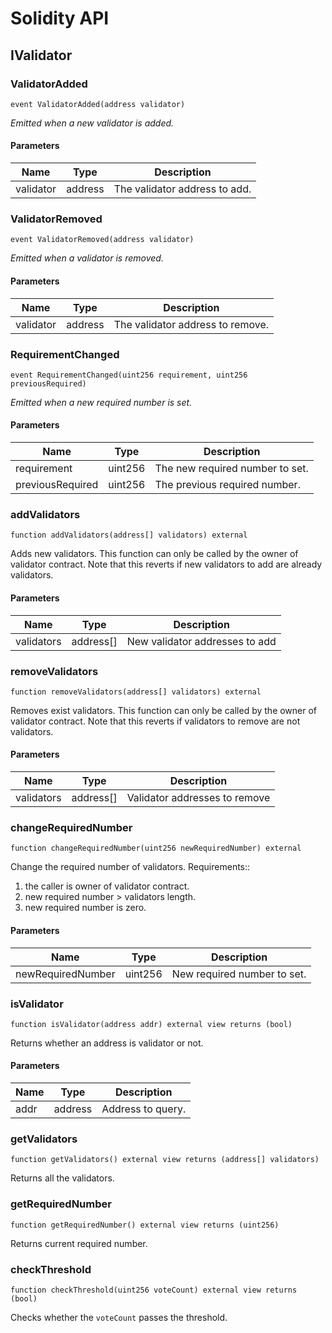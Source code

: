 # Solidity API

## IValidator

### ValidatorAdded

```solidity
event ValidatorAdded(address validator)
```

_Emitted when a new validator is added._

#### Parameters

| Name | Type | Description |
| ---- | ---- | ----------- |
| validator | address | The validator address to add. |

### ValidatorRemoved

```solidity
event ValidatorRemoved(address validator)
```

_Emitted when a validator is removed._

#### Parameters

| Name | Type | Description |
| ---- | ---- | ----------- |
| validator | address | The validator address to remove. |

### RequirementChanged

```solidity
event RequirementChanged(uint256 requirement, uint256 previousRequired)
```

_Emitted when a new required number is set._

#### Parameters

| Name | Type | Description |
| ---- | ---- | ----------- |
| requirement | uint256 | The new required number to set. |
| previousRequired | uint256 | The previous required number. |

### addValidators

```solidity
function addValidators(address[] validators) external
```

Adds new validators. This function can only be called by the owner of validator contract.
Note that this reverts if new validators to add are already validators.

#### Parameters

| Name | Type | Description |
| ---- | ---- | ----------- |
| validators | address[] | New validator addresses to add |

### removeValidators

```solidity
function removeValidators(address[] validators) external
```

Removes exist validators. This function can only be called by the owner of validator contract.
Note that this reverts if validators to remove are not validators.

#### Parameters

| Name | Type | Description |
| ---- | ---- | ----------- |
| validators | address[] | Validator addresses to remove |

### changeRequiredNumber

```solidity
function changeRequiredNumber(uint256 newRequiredNumber) external
```

Change the required number of validators.
Requirements::
 1. the caller is owner of validator contract.
 2. new required number > validators length.
 3. new required number is zero.

#### Parameters

| Name | Type | Description |
| ---- | ---- | ----------- |
| newRequiredNumber | uint256 | New required number to set. |

### isValidator

```solidity
function isValidator(address addr) external view returns (bool)
```

Returns whether an address is validator or not.

#### Parameters

| Name | Type | Description |
| ---- | ---- | ----------- |
| addr | address | Address to query. |

### getValidators

```solidity
function getValidators() external view returns (address[] validators)
```

Returns all the validators.

### getRequiredNumber

```solidity
function getRequiredNumber() external view returns (uint256)
```

Returns current required number.

### checkThreshold

```solidity
function checkThreshold(uint256 voteCount) external view returns (bool)
```

Checks whether the `voteCount` passes the threshold.

